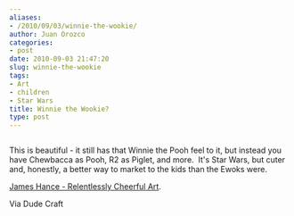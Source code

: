 ```yaml
---
aliases:
- /2010/09/03/winnie-the-wookie/
author: Juan Orozco
categories:
- post
date: 2010-09-03 21:47:20
slug: winnie-the-wookie
tags:
- Art
- children
- Star Wars
title: Winnie the Wookie?
type: post
---
```


<p style="text-align:center;">
  <p style="text-align:center;">
    <a href="http://jameshance.com/cartoons.html"><img src='https://i2.wp.com/iam.juano.info/files/2010/09/wookiee-hunt.jpg?w=580' alt='' data-recalc-dims="1" /></a>
  </p>
  
  <p>
    This is beautiful - it still has that Winnie the Pooh feel to it, but instead you have Chewbacca as Pooh, R2 as Piglet, and more.  It's Star Wars, but cuter and, honestly, a better way to market to the kids than the Ewoks were.
  </p>
  
  <p>
    <a href="http://jameshance.com/cartoons.html">James Hance - Relentlessly Cheerful Art</a>.
  </p>
  
  <p>
    Via Dude Craft
  </p>